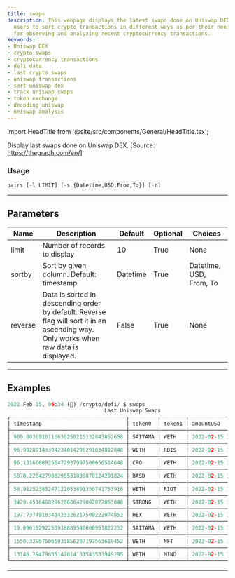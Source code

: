 ```yaml
---
title: swaps
description: This webpage displays the latest swaps done on Uniswap DEX. It allows
  users to sort crypto transactions in different ways as per their needs. It's useful
  for observing and analyzing recent cryptocurrency transactions.
keywords:
- Uniswap DEX
- crypto swaps
- cryptocurrency transactions
- defi data
- last crypto swaps
- uniswap transactions
- sort uniswap dex
- track uniswap swaps
- token exchange
- decoding uniswap
- uniswap analysis
---
```


import HeadTitle from '@site/src/components/General/HeadTitle.tsx';

<HeadTitle title="crypto/defi/swaps - Reference | OpenBB Terminal Docs" />

Display last swaps done on Uniswap DEX. [Source: https://thegraph.com/en/]

### Usage

```python
pairs [-l LIMIT] [-s {Datetime,USD,From,To}] [-r]
```

---

## Parameters

| Name | Description | Default | Optional | Choices |
| ---- | ----------- | ------- | -------- | ------- |
| limit | Number of records to display | 10 | True | None |
| sortby | Sort by given column. Default: timestamp | Datetime | True | Datetime, USD, From, To |
| reverse | Data is sorted in descending order by default. Reverse flag will sort it in an ascending way. Only works when raw data is displayed. | False | True | None |


---

## Examples

```python
2022 Feb 15, 06:34 (🦋) /crypto/defi/ $ swaps
                               Last Uniswap Swaps
┌─────────────────────────────────────┬─────────┬────────┬─────────────────────┐
│ timestamp                           │ token0  │ token1 │ amountUSD           │
├─────────────────────────────────────┼─────────┼────────┼─────────────────────┤
│ 989.8036910116636250215132843852658 │ SAITAMA │ WETH   │ 2022-02-15 12:34:21 │
├─────────────────────────────────────┼─────────┼────────┼─────────────────────┤
│ 96.90289143394234014296291034812848 │ WETH    │ RBIS   │ 2022-02-15 12:34:16 │
├─────────────────────────────────────┼─────────┼────────┼─────────────────────┤
│ 96.13166689256472937997500656514648 │ CRO     │ WETH   │ 2022-02-15 12:34:16 │
├─────────────────────────────────────┼─────────┼────────┼─────────────────────┤
│ 5870.220427980296531839870124291824 │ BASD    │ WETH   │ 2022-02-15 12:34:16 │
├─────────────────────────────────────┼─────────┼────────┼─────────────────────┤
│ 58.91252385247121053891350741753916 │ WETH    │ RIOT   │ 2022-02-15 12:34:21 │
├─────────────────────────────────────┼─────────┼────────┼─────────────────────┤
│ 3429.451646829620606429002872853048 │ STRONG  │ WETH   │ 2022-02-15 12:34:16 │
├─────────────────────────────────────┼─────────┼────────┼─────────────────────┤
│ 197.7374918341423326217509222074952 │ HEX     │ WETH   │ 2022-02-15 12:34:16 │
├─────────────────────────────────────┼─────────┼────────┼─────────────────────┤
│ 19.09615292253938809540600951822232 │ SAITAMA │ WETH   │ 2022-02-15 12:34:21 │
├─────────────────────────────────────┼─────────┼────────┼─────────────────────┤
│ 1550.329575065031856287197563619452 │ WETH    │ NFT    │ 2022-02-15 12:34:16 │
├─────────────────────────────────────┼─────────┼────────┼─────────────────────┤
│ 13146.79479655147014131543533949295 │ WETH    │ MIND   │ 2022-02-15 12:34:16 │
└─────────────────────────────────────┴─────────┴────────┴─────────────────────┘
```
---
